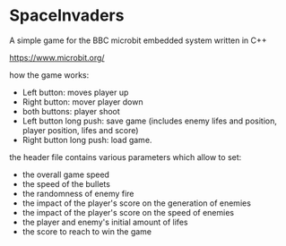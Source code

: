 # SpaceInvaders
A simple game for the BBC microbit embedded system written in C++

https://www.microbit.org/

how the game works:
- Left button: moves player up 
- Right button: mover player down 
- both buttons: player shoot 
- Left button long push: save game (includes enemy lifes and position, player position, lifes and score) 
- Right button long push: load game.


the header file contains various parameters which allow to set: 
 - the overall game speed
 - the speed of the bullets
 - the randomness of enemy fire 
 - the impact of the player's score on the generation of enemies 
 - the impact of the player's score on the speed of enemies 
 - the player and enemy's initial amount of lifes 
 - the score to reach to win the game
 
 
